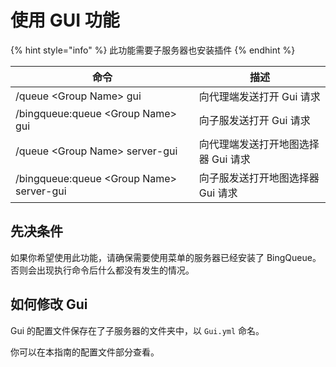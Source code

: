 # 使用 GUI 功能

{% hint style="info" %}
此功能需要子服务器也安装插件
{% endhint %}

| 命令                                        | 描述                   |
| ----------------------------------------- | -------------------- |
| /queue \<Group Name> gui                  | 向代理端发送打开 Gui 请求      |
| /bingqueue:queue \<Group Name> gui        | 向子服发送打开 Gui 请求       |
| /queue \<Group Name> server-gui           | 向代理端发送打开地图选择器 Gui 请求 |
| /bingqueue:queue \<Group Name> server-gui | 向子服发送打开地图选择器 Gui 请求  |

## 先决条件

如果你希望使用此功能，请确保需要使用菜单的服务器已经安装了 BingQueue。否则会出现执行命令后什么都没有发生的情况。

## 如何修改 Gui

Gui 的配置文件保存在了子服务器的文件夹中，以 `Gui.yml` 命名。

你可以在本指南的配置文件部分查看。
